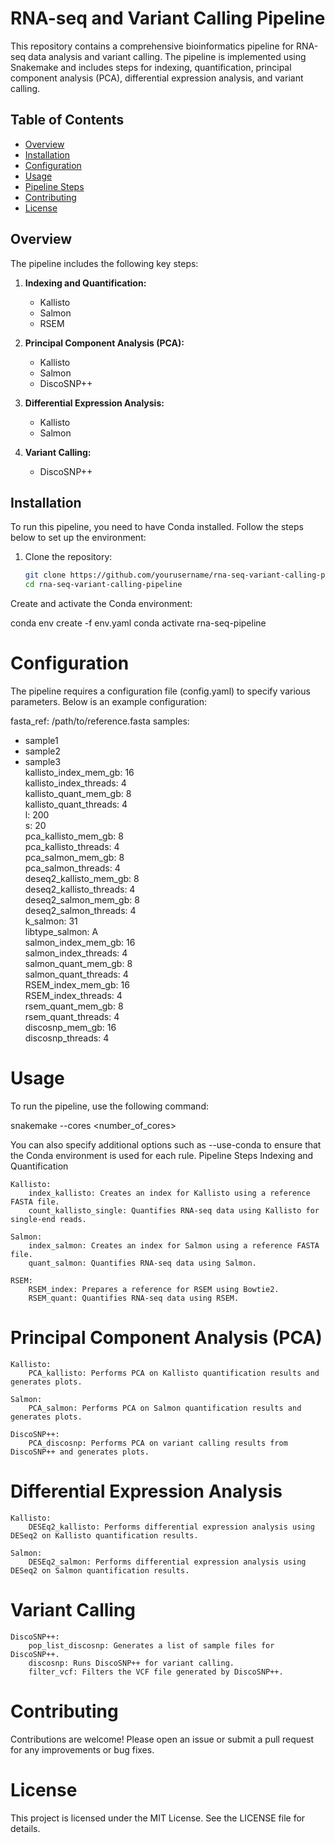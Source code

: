 # RNA-seq and Variant Calling Pipeline

This repository contains a comprehensive bioinformatics pipeline for RNA-seq data analysis and variant calling. The pipeline is implemented using Snakemake and includes steps for indexing, quantification, principal component analysis (PCA), differential expression analysis, and variant calling.

## Table of Contents

- [Overview](#overview)
- [Installation](#installation)
- [Configuration](#configuration)
- [Usage](#usage)
- [Pipeline Steps](#pipeline-steps)
- [Contributing](#contributing)
- [License](#license)

## Overview

The pipeline includes the following key steps:

1. **Indexing and Quantification:**
   - Kallisto
   - Salmon
   - RSEM

2. **Principal Component Analysis (PCA):**
   - Kallisto
   - Salmon
   - DiscoSNP++

3. **Differential Expression Analysis:**
   - Kallisto
   - Salmon

4. **Variant Calling:**
   - DiscoSNP++

## Installation

To run this pipeline, you need to have Conda installed. Follow the steps below to set up the environment:

1. Clone the repository:
   ```bash
   git clone https://github.com/yourusername/rna-seq-variant-calling-pipeline.git
   cd rna-seq-variant-calling-pipeline
   
Create and activate the Conda environment: 

conda env create -f env.yaml
conda activate rna-seq-pipeline

# Configuration

The pipeline requires a configuration file (config.yaml) to specify various parameters. Below is an example configuration:

fasta_ref: /path/to/reference.fasta
samples:
  - sample1  
  - sample2  
  - sample3  
kallisto_index_mem_gb: 16  
kallisto_index_threads: 4  
kallisto_quant_mem_gb: 8  
kallisto_quant_threads: 4  
l: 200  
s: 20  
pca_kallisto_mem_gb: 8  
pca_kallisto_threads: 4  
pca_salmon_mem_gb: 8  
pca_salmon_threads: 4  
deseq2_kallisto_mem_gb: 8  
deseq2_kallisto_threads: 4  
deseq2_salmon_mem_gb: 8  
deseq2_salmon_threads: 4  
k_salmon: 31  
libtype_salmon: A  
salmon_index_mem_gb: 16  
salmon_index_threads: 4  
salmon_quant_mem_gb: 8  
salmon_quant_threads: 4  
RSEM_index_mem_gb: 16  
RSEM_index_threads: 4  
rsem_quant_mem_gb: 8  
rsem_quant_threads: 4  
discosnp_mem_gb: 16  
discosnp_threads: 4  
  
# Usage

To run the pipeline, use the following command:

snakemake --cores <number_of_cores>

You can also specify additional options such as --use-conda to ensure that the Conda environment is used for each rule.
Pipeline Steps
Indexing and Quantification

    Kallisto:
        index_kallisto: Creates an index for Kallisto using a reference FASTA file.
        count_kallisto_single: Quantifies RNA-seq data using Kallisto for single-end reads.

    Salmon:
        index_salmon: Creates an index for Salmon using a reference FASTA file.
        quant_salmon: Quantifies RNA-seq data using Salmon.

    RSEM:
        RSEM_index: Prepares a reference for RSEM using Bowtie2.
        RSEM_quant: Quantifies RNA-seq data using RSEM.

# Principal Component Analysis (PCA)

    Kallisto:
        PCA_kallisto: Performs PCA on Kallisto quantification results and generates plots.

    Salmon:
        PCA_salmon: Performs PCA on Salmon quantification results and generates plots.

    DiscoSNP++:
        PCA_discosnp: Performs PCA on variant calling results from DiscoSNP++ and generates plots.
# Differential Expression Analysis

    Kallisto:
        DESEq2_kallisto: Performs differential expression analysis using DESeq2 on Kallisto quantification results.

    Salmon:
        DESEq2_salmon: Performs differential expression analysis using DESeq2 on Salmon quantification results.

# Variant Calling

    DiscoSNP++:
        pop_list_discosnp: Generates a list of sample files for DiscoSNP++.
        discosnp: Runs DiscoSNP++ for variant calling.
        filter_vcf: Filters the VCF file generated by DiscoSNP++.

# Contributing

Contributions are welcome! Please open an issue or submit a pull request for any improvements or bug fixes.
# License

This project is licensed under the MIT License. See the LICENSE file for details.
